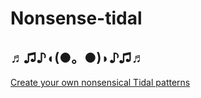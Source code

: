 # Nonsense-tidal

## ♬♫♪◖(●。●)◗♪♫♬

[Create your own nonsensical Tidal patterns](https://lwlsn.github.io/nonsense-tidal/)
